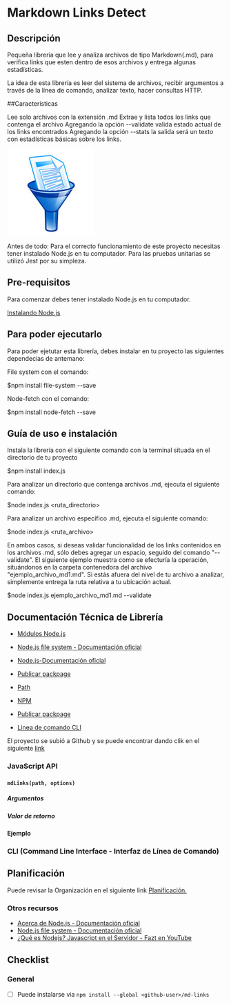 # Markdown Links Detect

## Descripción

Pequeña librería que lee y analiza archivos de tipo Markdown(.md), para verifica links que esten dentro de esos archivos y entrega algunas estadísticas.

La idea de esta librería es leer del sistema de archivos, recibir argumentos a través de la línea de comando, analizar texto, hacer consultas HTTP.

##Características

Lee solo archivos con la extensión .md
Extrae y lista todos los links que contenga el archivo
Agregando la opción --validate valida estado actual de los links encontrados
Agregando la opción --stats la salida será un texto con estadísticas básicas sobre los links.

![md-links](filtro.jpeg)

Antes de todo: 
Para el correcto funcionamiento de este proyecto necesitas tener instalado Node.js en tu computador. Para las pruebas unitarias se utilizó Jest por su simpleza.


 ## Pre-requisitos

Para comenzar debes tener instalado Node.js en tu computador.

[Instalando Node.js](https://nodejs.org/es/download/package-manager/#arch-linux)

## Para poder ejecutarlo

Para poder ejetutar esta librería, debes instalar en tu proyecto las siguientes dependecias de antemano:

File system con el comando:

 $npm install file-system --save

Node-fetch con el comando:

 $npm install node-fetch --save

 ## Guía de uso e instalación


Instala la librería con el siguiente comando con la terminal situada en el directorio de tu proyecto

$npm install index.js

Para analizar un directorio que contenga archivos .md, ejecuta el siguiente comando:

$node index.js <ruta_directorio>

Para analizar un archivo específico .md, ejecuta el siguiente comando:

$node index.js <ruta_archivo>

En ambos casos, si deseas validar funcionalidad de los links contenidos en los archivos .md, sólo debes agregar un espacio, seguido del comando "--validate". El siguiente ejemplo muestra como se efecturía la operación, situándonos en la carpeta contenedora del archivo "ejemplo_archivo_md1.md". Si estás afuera del nivel de tu archivo a analizar, simplemente entrega la ruta relativa a tu ubicación actual.

$node index.js ejemplo_archivo_md1.md --validate



## Documentación Técnica de Librería

- [Módulos Node.js](https://docs.npmjs.com/creating-a-package-json-file)
- [Node.js file system - Documentación oficial](https://nodejs.org/api/fs.html)
- [Node.js-Documentación oficial](https://nodejs.org/api/)

- [Publicar packpage](https://docs.npmjs.com/getting-started/publishing-npm-packages)

- [Path](https://nodejs.org/api/path.html)

- [NPM](https://docs.npmjs.com/getting-started/what-is-npm)

- [Publicar packpage](https://docs.npmjs.com/getting-started/publishing-npm-packages)

- [Linea de comando CLI](https://medium.com/netscape/a-guide-to-create-a-nodejs-command-line-package-c2166ad0452e)


El proyecto se subió a Github y se puede encontrar dando clik en el siguiente [link](https://github.com/MarceArratia/SCL007-md-links)




### JavaScript API



#### `mdLinks(path, options)`

##### Argumentos


##### Valor de retorno


#### Ejemplo


### CLI (Command Line Interface - Interfaz de Línea de Comando)


## Planificación

Puede revisar la Organización en el siguiente link [Planificación.](https://github.com/MarceArratia/SCL007-md-links/issues)




### Otros recursos

- [Acerca de Node.js - Documentación oficial](https://nodejs.org/es/about/)
- [Node.js file system - Documentación oficial](https://nodejs.org/api/fs.html)
- [¿Qué es Nodejs? Javascript en el Servidor - Fazt en YouTube](https://www.youtube.com/watch?v=WgSc1nv_4Gw)



## Checklist

### General

- [ ] Puede instalarse via `npm install --global <github-user>/md-links`

